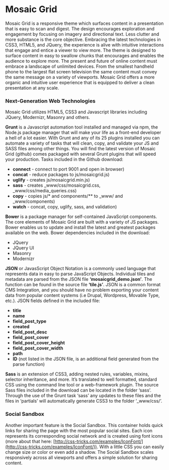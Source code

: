 Mosaic Grid
==============

Mosaic Grid is a responsive theme which surfaces content in a presentation that is easy to scan and digest. The design encourages exploration and engagement by focusing on imagery and directional text. Less clutter and more substance is the core objective. Embracing the latest technologies in CSS3, HTML5, and JQuery, the experience is alive with intuitive interactions that engage and entice a viewer to view more. The theme is designed to surface content in easy to swallow chunks that encourages and enables the audience to explore more. The present and future of online content must embrace a landscape of unlimited devices. From the smallest handheld phone to the largest flat screen television the same content must convey the same message on a variety of viewports. Mosaic Grid offers a more organic and intuitive user experience that is equipped to deliver a clean presentation at any scale.

### Next-Generation Web Technologies
Mosaic Grid utilizes HTML5, CSS3 and Javascript libraries including JQuery, Modernizr, Masonry and others.

**Grunt** is a Javascript automation tool installed and managed via npm, the Node.js package manager that will make your life as a front-end developer a hell of a lot easier. With Grunt and any of its 25 plugins installed you can automate a variety of tasks that will clean, copy, and validate your JS and SASS files among other things. You will find the latest version of Mosaic Grid (github) comes packaged with several Grunt plugins that will speed your production. Tasks included in the Github download:
* **connect** - connect to port 9001 and open in browser)
* **concat** - reduce packages to js/mosaicgrid.js)
* **uglify** - creates  js/mosaicgrid.min.js)
* **sass** - creates _www/css/mosaicgrid.css, _www/css/media_queries.css)
* **copy** - copies js/* and components/** to _www/ and _www/components)
* **watch** - concat, copy, uglify, sass, and validation)


**Bower** is a package manager for self-contained JavaScript components. The core elements of Mosaic Grid are built with a variety of JS packages. Bower enables us to update and install the latest and greatest packages available on the web. Bower dependencies included in the download:
* JQuery
* JQuery UI
* Masonry
* Modernizr


**JSON** or JavasScript Object Notation is a commonly used language that represents data in easy to parse JavaScript Objects. Individual tiles and metadata are parsed from the JSON file **‘mosaicgrid_demo.json’**. The function can be found in the source file **‘tile.js’**. JSON is a common format CMS Integration, and you should have no problem exporting your content data from popular content systems (i.e Drupal, Wordpress, Movable Type, etc.). JSON fields defined in the included file:
* **title**
* **name**
* **field_post_type**
* **created**
* **field_post_desc**
* **field_post_cover**
* **field_post_cover_height**
* **field_post_cover_width**
* **path**
* **ID** (not listed in the JSON file, is an additional field generated from the parse function) 


**Sass** is an extension of CSS3, adding nested rules, variables, mixins, selector inheritance, and more. It’s translated to well formatted, standard CSS using the command line tool or a web-framework plugin. The source Sass files included in the download can be located in the folder ‘sass’. Through the use of the Grunt task ‘sass’ any updates to these files and the files in ‘partials’ will automatically generate CSS3 to the folder ‘_www/css/’.


### Social Sandbox
Another important feature is the Social Sandbox. This container holds quick links for sharing the page with the most popular social sites. Each icon represents its corresponding social network and is created using font icons (more about that here: [http://css-tricks.com/examples/IconFont/](http://css-tricks.com/examples/IconFont/)). With a little CSS you can easily change size or color or even add a shadow. The Social Sandbox scales responsively across all viewports and offers a simple solution for sharing content.